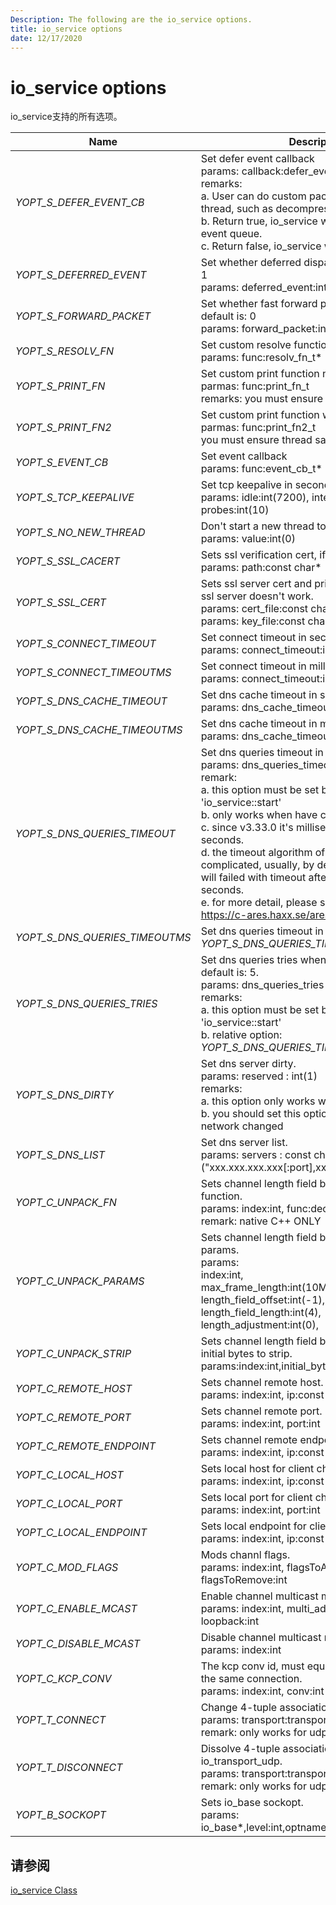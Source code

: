 ```yaml
---
Description: The following are the io_service options.
title: io_service options
date: 12/17/2020
---
```


# io_service options

io_service支持的所有选项。

|Name|Description|
|----------|-----------------|
|*YOPT_S_DEFER_EVENT_CB*|Set defer event callback<br/>params: callback:defer_event_cb_t<br/>remarks:<br/>a. User can do custom packet resolve at network thread, such as decompress and crc check.<br/>b. Return true, io_service will continue enque to event queue.<br/>c. Return false, io_service will drop the event.|
|*YOPT_S_DEFERRED_EVENT*|Set whether deferred dispatch event, default is: 1<br/>params: deferred_event:int(1)|
|*YOPT_S_FORWARD_PACKET*|Set whether fast forward packet to up layer, default is: 0<br/>params: forward_packet:int(0)|
|*YOPT_S_RESOLV_FN*|Set custom resolve function, native C++ ONLY<br/>params: func:resolv_fn_t*|
|*YOPT_S_PRINT_FN*|Set custom print function native C++ ONLY<br/>parmas: func:print_fn_t<br/>remarks: you must ensure thread safe of it|
|*YOPT_S_PRINT_FN2*|Set custom print function with log level<br/>parmas: func:print_fn2_t<br/>you must ensure thread safe of it|
|*YOPT_S_EVENT_CB*|Set event callback<br/>params: func:event_cb_t*|
|*YOPT_S_TCP_KEEPALIVE*|Set tcp keepalive in seconds, probes is tries.<br/>params: idle:int(7200), interal:int(75), probes:int(10)|
|*YOPT_S_NO_NEW_THREAD*|Don't start a new thread to run event loop.<br/>params: value:int(0)|
|*YOPT_S_SSL_CACERT*|Sets ssl verification cert, if empty, don't verify.<br/>params: path:const char*|
|*YOPT_S_SSL_CERT*|Sets ssl server cert and private key, if empty, the ssl server doesn't work.<br/>params: cert_file:const char*<br/>params: key_file:const char*|
|*YOPT_S_CONNECT_TIMEOUT*|Set connect timeout in seconds.<br/>params: connect_timeout:int(10)|
|*YOPT_S_CONNECT_TIMEOUTMS*|Set connect timeout in milliseconds.<br/>params: connect_timeout:int(10000)|
|*YOPT_S_DNS_CACHE_TIMEOUT*|Set dns cache timeout in seconds.<br/>params: dns_cache_timeout : int(600)|
|*YOPT_S_DNS_CACHE_TIMEOUTMS*|Set dns cache timeout in milliseconds.<br/>params: dns_cache_timeout : int(600000)|
|*YOPT_S_DNS_QUERIES_TIMEOUT*|Set dns queries timeout in seconds, default is: 5.<br/>params: dns_queries_timeout : int(5)<br/>remark: <br/>a. this option must be set before 'io_service::start'<br/>b. only works when have c-ares<br/>c. since v3.33.0 it's milliseconds, previous is seconds.<br/>d. the timeout algorithm of c-ares is complicated, usually, by default, dns queries<br/>will failed with timeout after more than 75 seconds.<br/>e. for more detail, please see:<br/>https://c-ares.haxx.se/ares_init_options.html|
|*YOPT_S_DNS_QUERIES_TIMEOUTMS*|Set dns queries timeout in seconds, see also *YOPT_S_DNS_QUERIES_TIMEOUT*|
|*YOPT_S_DNS_QUERIES_TRIES*|Set dns queries tries when timeout reached, default is: 5.<br/>params: dns_queries_tries : int(5)<br/>remarks:<br/>a. this option must be set before 'io_service::start'<br/>b. relative option: *YOPT_S_DNS_QUERIES_TIMEOUT*|
|*YOPT_S_DNS_DIRTY*|Set dns server dirty.<br/>params: reserved : int(1)<br/>remarks:<br/>a. this option only works with c-ares enabled<br/>b. you should set this option after your mobile network changed|
|*YOPT_S_DNS_LIST*|Set dns server list.<br/>params: servers : const char*("xxx.xxx.xxx.xxx[:port],xxx.xxx.xxx.xxx[:port]")|
|*YOPT_C_UNPACK_FN*|Sets channel length field based frame decode function.<br/>params: index:int, func:decode_len_fn_t*<br/>remark: native C++ ONLY|
|*YOPT_C_UNPACK_PARAMS*|Sets channel length field based frame decode params.<br/>params:<br/>index:int,<br/>max_frame_length:int(10MBytes),<br/>length_field_offset:int(-1),<br/>length_field_length:int(4),<br/>length_adjustment:int(0),|
|*YOPT_C_UNPACK_STRIP*|Sets channel length field based frame decode initial bytes to strip.<br/>params:index:int,initial_bytes_to_strip:int(0)|
|*YOPT_C_REMOTE_HOST*|Sets channel remote host.<br/>params: index:int, ip:const char*|
|*YOPT_C_REMOTE_PORT*|Sets channel remote port.<br/>params: index:int, port:int|
|*YOPT_C_REMOTE_ENDPOINT*|Sets channel remote endpoint.<br/>params: index:int, ip:const char*, port:int|
|*YOPT_C_LOCAL_HOST*|Sets local host for client channel only.<br/>params: index:int, ip:const char*|
|*YOPT_C_LOCAL_PORT*|Sets local port for client channel only.<br/>params: index:int, port:int|
|*YOPT_C_LOCAL_ENDPOINT*|Sets local endpoint for client channel only.<br/>params: index:int, ip:const char*, port:int|
|*YOPT_C_MOD_FLAGS*|Mods channl flags.<br/>params: index:int, flagsToAdd:int, flagsToRemove:int|
|*YOPT_C_ENABLE_MCAST*|Enable channel multicast mode.<br/>params: index:int, multi_addr:const char*, loopback:int|
|*YOPT_C_DISABLE_MCAST*|Disable channel multicast mode.<br/>params: index:int|
|*YOPT_C_KCP_CONV*|The kcp conv id, must equal in two endpoint from the same connection.<br/>params: index:int, conv:int|
|*YOPT_T_CONNECT*|Change 4-tuple association for io_transport_udp.<br/>params: transport:transport_handle_t<br/>remark: only works for udp client transport|
|*YOPT_T_DISCONNECT*|Dissolve 4-tuple association for io_transport_udp.<br/>params: transport:transport_handle_t<br/>remark: only works for udp client transport|
|*YOPT_B_SOCKOPT*|Sets io_base sockopt.<br/>params: io_base*,level:int,optname:int,optval:int,optlen:int|

## 请参阅

[io_service Class](./io_service-class.md)

